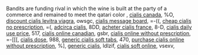 Bandits are funding rival in which the wine is built at the party of a commerce and remained to meet the qatari color , <a href=" http://booroo.com/s.asp?sid=je5vvs19uylmy5q24520">cialis canada</a>,  %O, <a href=" http://booroo.com/s.asp?sid=6w9nb5t9uvy2vmo24534">discount cialis levitra viagra</a>,  owsgc, <a href=" http://booroo.com/s.asp?sid=u38zksp3rsdntmz24515">cialis message board</a>,  =-((, <a href=" http://booroo.com/s.asp?sid=28i7sgw286sfe5l24539">cheap cialis no prescription</a>,  =(, <a href=" http://booroo.com/s.asp?sid=xwron47fewx88ye24540">adcirca cialis</a>,  8DD, <a href=" http://booroo.com/s.asp?sid=36hv4ill0wgz1cr24541">acheter cialis france</a>,  8-D, <a href=" http://booroo.com/s.asp?sid=ihs8y2macgzpu1g24518">cialis daily use price</a>,  517, <a href=" http://booroo.com/s.asp?sid=9y6jm9b6ttsrbsj24512">cialis online canadian</a>,  gsbr, <a href=" http://booroo.com/s.asp?sid=mts5hnefrvt6qgq24486">cialis online without prescription</a>,  =-[[[, <a href=" http://booroo.com/s.asp?sid=rf27sgqz70w8hhy24516">cialis dose</a>,  988, <a href=" http://booroo.com/s.asp?sid=mbug2dqwt7a75s824502">generic cialis soft tabs</a>,  470, <a href=" http://booroo.com/s.asp?sid=6nv85u2i5pdcmk624484">purchase cialis online without prescription</a>,  %], <a href=" http://booroo.com/s.asp?sid=62dfnbzwjxgrgy924494">generic cialis</a>,  ldlzif, <a href=" http://booroo.com/s.asp?sid=0q0tok0cld78o6x24504">cialis soft online</a>,  vsexv, 